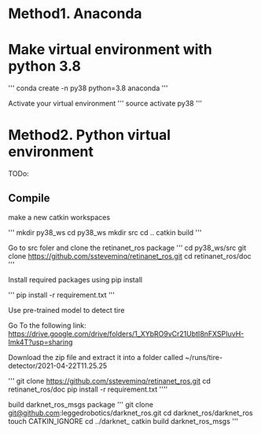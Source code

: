 
# Method1. Anaconda 
# Make virtual environment with python 3.8
'''
conda create -n py38 python=3.8 anaconda
'''

Activate your virtual environment
'''
source activate py38
'''

# Method2. Python virtual environment

TODo:



## Compile

make a new catkin workspaces 

'''
mkdir py38_ws
cd py38_ws
mkdir src
cd ..
catkin build
'''


Go to src foler and clone the retinanet_ros package
'''
cd py38_ws/src
git clone https://github.com/ssteveminq/retinanet_ros.git
cd retinanet_ros/doc
'''


Install required packages using pip install

'''
pip install -r requirement.txt
'''


Use pre-trained model to detect tire

Go To the following link: https://drive.google.com/drive/folders/1_XYbRO9vCr21UbtI8nFXSPIuvH-Imk4T?usp=sharing

Download the zip file and extract it into a folder called ~/runs/tire-detector/2021-04-22T11.25.25

'''
git clone https://github.com/ssteveminq/retinanet_ros.git
cd retinanet_ros/doc
pip install -r requirement.txt
''''

build darknet_ros_msgs package
'''
git clone git@github.com:leggedrobotics/darknet_ros.git
cd darknet_ros/darknet_ros
touch CATKIN_IGNORE
cd ../darknet_
catkin build darknet_ros_msgs
'''






